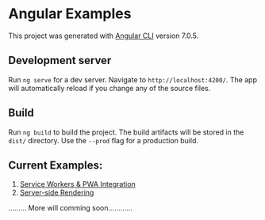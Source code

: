 # Angular Examples

This project was generated with [Angular CLI](https://github.com/angular/angular-cli) version 7.0.5.

## Development server

Run `ng serve` for a dev server. Navigate to `http://localhost:4200/`. The app will automatically reload if you change any of the source files.

## Build

Run `ng build` to build the project. The build artifacts will be stored in the `dist/` directory. Use the `--prod` flag for a production build.

## Current Examples:

1. [Service Workers & PWA Integration](https://angular.io/guide/service-worker-intro)
2. [Server-side Rendering](https://angular.io/guide/universal)

......... More will comming soon............


